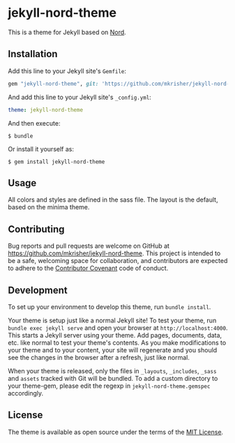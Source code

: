 # jekyll-nord-theme

This is a theme for Jekyll based on [Nord](https://www.nordtheme.com).

## Installation

Add this line to your Jekyll site's `Gemfile`:

```ruby
gem "jekyll-nord-theme", git: 'https://github.com/mkrisher/jekyll-nord-theme'
```

And add this line to your Jekyll site's `_config.yml`:

```yaml
theme: jekyll-nord-theme
```

And then execute:

    $ bundle

Or install it yourself as:

    $ gem install jekyll-nord-theme

## Usage

All colors and styles are defined in the sass file. The layout is the default, based on the minima theme.

## Contributing

Bug reports and pull requests are welcome on GitHub at https://github.com/mkrisher/jekyll-nord-theme. This project is intended to be a safe, welcoming space for collaboration, and contributors are expected to adhere to the [Contributor Covenant](http://contributor-covenant.org) code of conduct.

## Development

To set up your environment to develop this theme, run `bundle install`.

Your theme is setup just like a normal Jekyll site! To test your theme, run `bundle exec jekyll serve` and open your browser at `http://localhost:4000`. This starts a Jekyll server using your theme. Add pages, documents, data, etc. like normal to test your theme's contents. As you make modifications to your theme and to your content, your site will regenerate and you should see the changes in the browser after a refresh, just like normal.

When your theme is released, only the files in `_layouts`, `_includes`, `_sass` and `assets` tracked with Git will be bundled.
To add a custom directory to your theme-gem, please edit the regexp in `jekyll-nord-theme.gemspec` accordingly.

## License

The theme is available as open source under the terms of the [MIT License](https://opensource.org/licenses/MIT).

